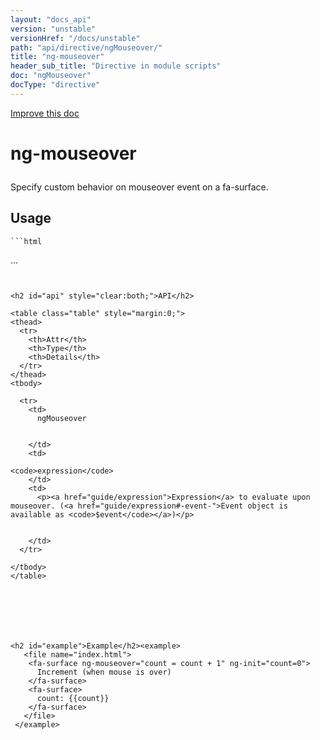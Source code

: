 ```yaml
---
layout: "docs_api"
version: "unstable"
versionHref: "/docs/unstable"
path: "api/directive/ngMouseover/"
title: "ng-mouseover"
header_sub_title: "Directive in module scripts"
doc: "ngMouseover"
docType: "directive"
---
```


<div class="improve-docs">
  <a href='https://github.com/Famous/famous-angular/edit/master/src/scripts/directives/fa-input.js#L348'>
    Improve this doc
  </a>
</div>





<h1 class="api-title">

  ng-mouseover



</h1>





Specify custom behavior on mouseover event on a fa-surface.






  
<h2 id="usage">Usage</h2>
  
    ```html
  <ANY
    ng-mouseover="">
  ...
  </ANY>
  ```
    
  
<h2 id="api" style="clear:both;">API</h2>

<table class="table" style="margin:0;">
  <thead>
    <tr>
      <th>Attr</th>
      <th>Type</th>
      <th>Details</th>
    </tr>
  </thead>
  <tbody>
    
    <tr>
      <td>
        ngMouseover
        
        
      </td>
      <td>
        
  <code>expression</code>
      </td>
      <td>
        <p><a href="guide/expression">Expression</a> to evaluate upon
mouseover. (<a href="guide/expression#-event-">Event object is available as <code>$event</code></a>)</p>

        
      </td>
    </tr>
    
  </tbody>
</table>

  

  



<h2 id="example">Example</h2><example>
     <file name="index.html">
      <fa-surface ng-mouseover="count = count + 1" ng-init="count=0">
        Increment (when mouse is over)
      </fa-surface>
      <fa-surface>
        count: {{count}}
      </fa-surface>
     </file>
   </example>


